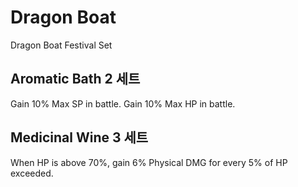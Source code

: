 # Dragon Boat

Dragon Boat Festival Set

## Aromatic Bath 2 세트

Gain 10% Max SP in battle. Gain 10% Max HP in battle.

## Medicinal Wine 3 세트

When HP is above 70%, gain 6% Physical DMG for every 5% of HP exceeded.
